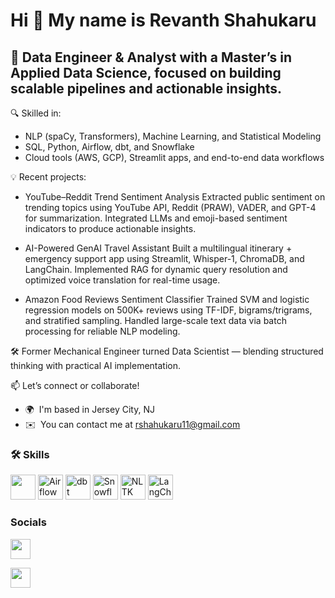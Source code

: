 <!-- Note to self: Created this markdown text using the website profileme.dev website -->



Hi 👋 My name is Revanth Shahukaru
==================================

🚀 Data Engineer & Analyst with a Master’s in Applied Data Science, focused on building scalable pipelines and actionable insights.
-------------------------

🔍 Skilled in:
- NLP (spaCy, Transformers), Machine Learning, and Statistical Modeling
- SQL, Python, Airflow, dbt, and Snowflake
- Cloud tools (AWS, GCP), Streamlit apps, and end-to-end data workflows

💡 Recent projects:
- YouTube–Reddit Trend Sentiment Analysis
  Extracted public sentiment on trending topics using YouTube API, Reddit (PRAW), VADER, and GPT-4 for summarization. Integrated LLMs and emoji-based sentiment indicators to produce actionable insights.

- AI-Powered GenAI Travel Assistant
  Built a multilingual itinerary + emergency support app using Streamlit, Whisper-1, ChromaDB, and LangChain. Implemented RAG for dynamic query resolution and optimized voice translation for real-time usage.

- Amazon Food Reviews Sentiment Classifier
  Trained SVM and logistic regression models on 500K+ reviews using TF-IDF, bigrams/trigrams, and stratified sampling. Handled large-scale text data via batch processing for reliable NLP
 modeling.

🛠️ Former Mechanical Engineer turned Data Scientist — blending structured thinking with practical AI implementation.

📫 Let’s connect or collaborate!

*   🌍  I'm based in Jersey City, NJ
*   ✉️  You can contact me at [rshahukaru11@gmail.com](mailto:rshahukaru11@gmail.com)


### 🛠️ Skills

<p align="left">
  <!-- Common Icons -->
  <img src="https://skillicons.dev/icons?i=python,postgresql,aws,azure,pytorch,tensorflow,docker,git,github" height="40" />

  <!-- Custom Additions -->
  <img src="https://raw.githubusercontent.com/apache/airflow/main/docs/apache-airflow/img/logos/airflow_square.png" height="40" alt="Airflow" />
  <img src="https://docs.getdbt.com/img/dbt-logo-full.svg" height="40" alt="dbt" />
  <img src="https://seeklogo.com/images/S/snowflake-logo-B9D6E3B99E-seeklogo.com.png" height="40" alt="Snowflake" />
  <img src="https://raw.githubusercontent.com/nltk/nltk.github.com/master/images/logos/nltk-logo.png" height="40" alt="NLTK" />
  <img src="https://avatars.githubusercontent.com/u/115753865?s=200&v=4" height="40" alt="LangChain" />
</p>

                    
### Socials

<p align="left">

<a href="https://www.github.com/revanthshahukaru" target="_blank" rel="noreferrer"><img src="https://raw.githubusercontent.com/danielcranney/readme-generator/main/public/icons/socials/github.svg" width="32" height="32" /></a>

<a href="www.linkedin.com/in/revanth-shahukaru/" target="_blank" rel="noreferrer"><img src="https://raw.githubusercontent.com/danielcranney/readme-generator/main/public/icons/socials/linkedin.svg" width="32" height="32" /></a></p>
